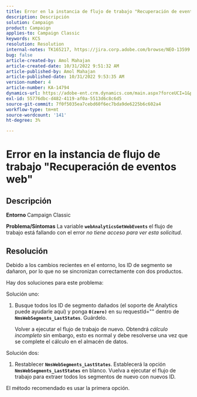 ```yaml
---
title: Error en la instancia de flujo de trabajo "Recuperación de eventos web"
description: Descripción
solution: Campaign
product: Campaign
applies-to: Campaign Classic
keywords: KCS
resolution: Resolution
internal-notes: TK165217, https://jira.corp.adobe.com/browse/NEO-13599
bug: false
article-created-by: Amol Mahajan
article-created-date: 10/31/2022 9:51:32 AM
article-published-by: Amol Mahajan
article-published-date: 10/31/2022 9:53:35 AM
version-number: 4
article-number: KA-14794
dynamics-url: https://adobe-ent.crm.dynamics.com/main.aspx?forceUCI=1&pagetype=entityrecord&etn=knowledgearticle&id=87914594-0159-ed11-9561-6045bd006079
exl-id: 55776dbc-d482-4119-af0a-5513d6c8c6d5
source-git-commit: 7f0f5035ea7cebd60f6ec7bda9de6225b6c602a4
workflow-type: tm+mt
source-wordcount: '141'
ht-degree: 3%

---
```


# Error en la instancia de flujo de trabajo &quot;Recuperación de eventos web&quot;

## Descripción

<b>Entorno </b>
Campaign Classic


<b>Problema/Síntomas</b>
La variable <b>`webAnalyticsGetWebEvents` </b>el flujo de trabajo está fallando con el error *no tiene acceso para ver esta solicitud*.


## Resolución


Debido a los cambios recientes en el entorno, los ID de segmento se dañaron, por lo que no se sincronizan correctamente con dos productos.

Hay dos soluciones para este problema:

Solución uno:

1. Busque todos los ID de segmento dañados (el soporte de Analytics puede ayudarle aquí) y ponga <b>`0(zero)`</b> en su requestId=&quot;&quot; dentro de <b>`NmsWebSegments_LastStates`</b>. Guárdelo.

   Volver a ejecutar el flujo de trabajo de nuevo. Obtendrá *cálculo incompleto* sin embargo, esto es normal y debe resolverse una vez que se complete el cálculo en el almacén de datos.


Solución dos:

1. Restablecer <b>`NmsWebSegments_LastStates`</b>. Establecerá la opción <b>`NmsWebSegments_LastStates`</b> en blanco. Vuelva a ejecutar el flujo de trabajo para extraer todos los segmentos de nuevo con nuevos ID.




El método recomendado es usar la primera opción.
